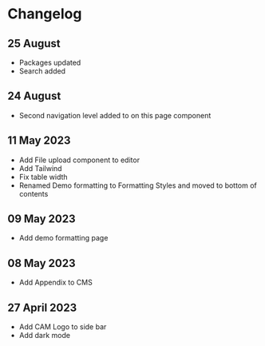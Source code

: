 # Changelog

## 25 August
- Packages updated
- Search added

## 24 August
- Second navigation level added to on this page component

## 11 May 2023
- Add File upload component to editor
- Add Tailwind
- Fix table width
- Renamed Demo formatting to Formatting Styles and moved to bottom of contents

## 09 May 2023
- Add demo formatting page

## 08 May 2023
- Add Appendix to CMS

## 27 April 2023
- Add CAM Logo to side bar
- Add dark mode
